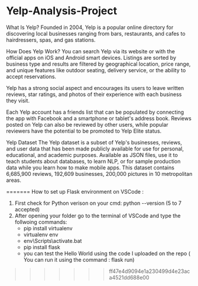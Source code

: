 
# Yelp-Analysis-Project

What Is Yelp?
Founded in 2004, Yelp is a popular online directory for discovering local businesses ranging from bars, restaurants, and cafes to hairdressers, spas, and gas stations.

How Does Yelp Work?
You can search Yelp via its website or with the official apps on iOS and Android smart devices. Listings are sorted by business type and results are filtered by geographical location, price range, and unique features like outdoor seating, delivery service, or the ability to accept reservations.

Yelp has a strong social aspect and encourages its users to leave written reviews, star ratings, and photos of their experience with each business they visit.

Each Yelp account has a friends list that can be populated by connecting the app with Facebook and a smartphone or tablet's address book. Reviews posted on Yelp can also be reviewed by other users, while popular reviewers have the potential to be promoted to Yelp Elite status.

Yelp Dataset
The Yelp dataset is a subset of Yelp's businesses, reviews, and user data that has been made publicly available for use for personal, educational, and academic purposes. Available as JSON files, use it to teach students about databases, to learn NLP, or for sample production data while you learn how to make mobile apps. This dataset contains 6,685,900 reviews, 192,609 businesses, 200,000 pictures in 10 metropolitan areas.

=======
How to set up Flask environment on VSCode :
1. First check for Python verison on your cmd: python --version  (5 to 7 accepted)
2. After opening your folder go to the terminal of VSCode and type the follwoing commands:
   - pip install virtualenv
   - virtualenv env
   - env\Scripts\activate.bat
   - pip install flask
   - you can test the Hello World using the code I uploaded on the repo ( You can run it using the command : flask run)
      
>>>>>>> ff47e4d9094e1a230499d4e23aca4521dd688e00
